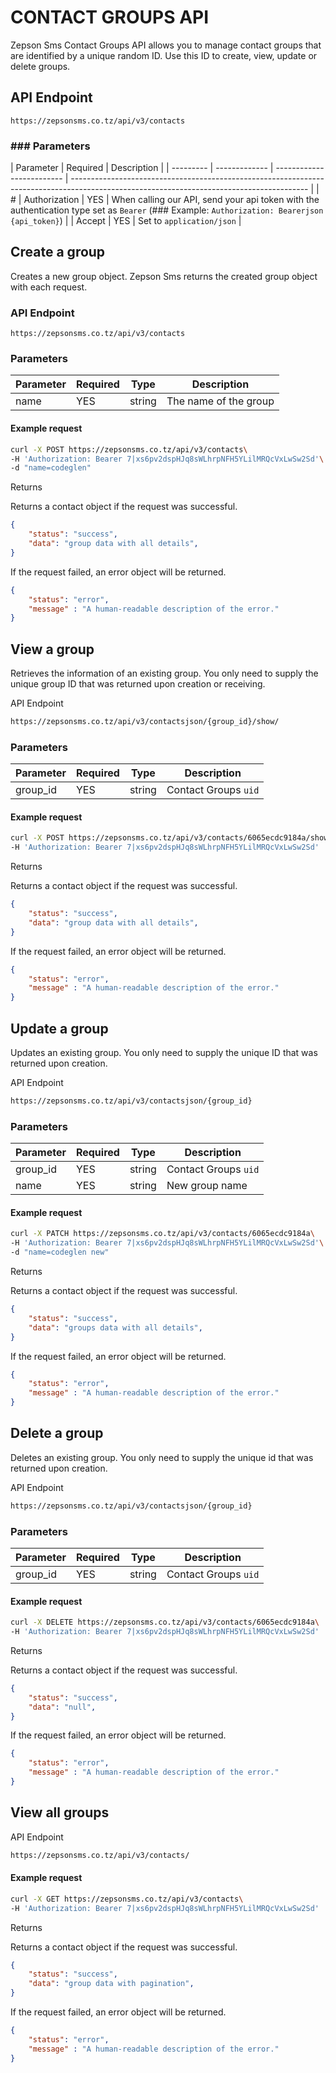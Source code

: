 # CONTACT GROUPS API

Zepson Sms Contact Groups API allows you to manage contact groups that are identified by a unique random ID. Use this ID to create, view, update or delete groups.

## API Endpoint

```
https://zepsonsms.co.tz/api/v3/contacts
```

### ### Parameters

| Parameter | Required      | Description               |
| --------- | ------------- | ------------------------- | ----------------------------------------------------------------------------------------------------------------------------------------- |
| #         | Authorization | YES                       | When calling our API, send your api token with the authentication type set as `Bearer` (### Example: `Authorization: Bearerjson {api_token}`) |
| Accept    | YES           | Set to `application/json` |

## Create a group

Creates a new group object. Zepson Sms returns the created group object with each request.

### API Endpoint

```
https://zepsonsms.co.tz/api/v3/contacts
```

### Parameters

| Parameter | Required | Type   | Description           |
| --------- | -------- | ------ | --------------------- |
| name      | YES      | string | The name of the group |

#### Example request

```bash
curl -X POST https://zepsonsms.co.tz/api/v3/contacts\
-H 'Authorization: Bearer 7|xs6pv2dspHJq8sWLhrpNFH5YLilMRQcVxLwSw2Sd'\
-d "name=codeglen"
```

Returns

Returns a contact object if the request was successful.

```json
{
    "status": "success",
    "data": "group data with all details",
}
```

If the request failed, an error object will be returned.

```json
{
    "status": "error",
    "message" : "A human-readable description of the error."
}
```

## View a group

Retrieves the information of an existing group. You only need to supply the unique group ID that was returned upon creation or receiving.

API Endpoint

```bash
https://zepsonsms.co.tz/api/v3/contactsjson/{group_id}/show/
```

### Parameters

| Parameter | Required | Type   | Description          |
| --------- | -------- | ------ | -------------------- |
| group_id  | YES      | string | Contact Groups `uid` |

#### Example request

```bash
curl -X POST https://zepsonsms.co.tz/api/v3/contacts/6065ecdc9184a/show\
-H 'Authorization: Bearer 7|xs6pv2dspHJq8sWLhrpNFH5YLilMRQcVxLwSw2Sd'
```

Returns

Returns a contact object if the request was successful.

```json
{
    "status": "success",
    "data": "group data with all details",
}
```

If the request failed, an error object will be returned.

```json
{
    "status": "error",
    "message" : "A human-readable description of the error."
}
```

## Update a group

Updates an existing group. You only need to supply the unique ID that was returned upon creation.

API Endpoint

```bash
https://zepsonsms.co.tz/api/v3/contactsjson/{group_id}
```

### Parameters

| Parameter | Required | Type   | Description          |
| --------- | -------- | ------ | -------------------- |
| group_id  | YES      | string | Contact Groups `uid` |
| name      | YES      | string | New group name       |

#### Example request

```bash
curl -X PATCH https://zepsonsms.co.tz/api/v3/contacts/6065ecdc9184a\
-H 'Authorization: Bearer 7|xs6pv2dspHJq8sWLhrpNFH5YLilMRQcVxLwSw2Sd'\
-d "name=codeglen new"
```

Returns

Returns a contact object if the request was successful.

```json
{
    "status": "success",
    "data": "groups data with all details",
}
```

If the request failed, an error object will be returned.

```json
{
    "status": "error",
    "message" : "A human-readable description of the error."
}
```

## Delete a group

Deletes an existing group. You only need to supply the unique id that was returned upon creation.

API Endpoint

```bash
https://zepsonsms.co.tz/api/v3/contactsjson/{group_id}
```

### Parameters

| Parameter | Required | Type   | Description          |
| --------- | -------- | ------ | -------------------- |
| group_id  | YES      | string | Contact Groups `uid` |

#### Example request

```bash
curl -X DELETE https://zepsonsms.co.tz/api/v3/contacts/6065ecdc9184a\
-H 'Authorization: Bearer 7|xs6pv2dspHJq8sWLhrpNFH5YLilMRQcVxLwSw2Sd'
```

Returns

Returns a contact object if the request was successful.

```json
{
    "status": "success",
    "data": "null",
}
```

If the request failed, an error object will be returned.

```json
{
    "status": "error",
    "message" : "A human-readable description of the error."
}
```

## View all groups

API Endpoint

```bash
https://zepsonsms.co.tz/api/v3/contacts/
```

#### Example request

```bash
curl -X GET https://zepsonsms.co.tz/api/v3/contacts\
-H 'Authorization: Bearer 7|xs6pv2dspHJq8sWLhrpNFH5YLilMRQcVxLwSw2Sd'
```

Returns

Returns a contact object if the request was successful.

```json
{
    "status": "success",
    "data": "group data with pagination",
}
```

If the request failed, an error object will be returned.

```json
{
    "status": "error",
    "message" : "A human-readable description of the error."
}
```

